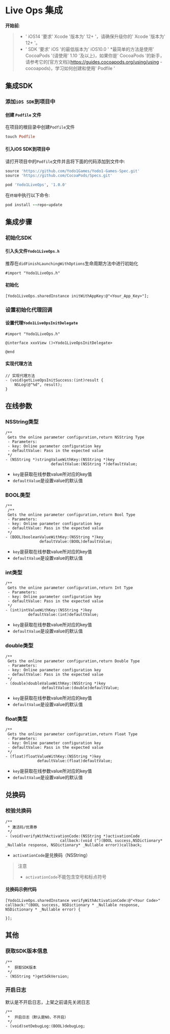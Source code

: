 # Live Ops 集成

**开始前**:
>* ' iOS14 '要求' Xcode '版本为' 12+ '，请确保升级你的' Xcode '版本为' 12+ '。
>* ' SDK '要求' iOS '的最低版本为' iOS10.0 '
>*最简单的方法是使用' CocoaPods '(请使用' 1.10 '及以上)，如果你是' CocoaPods '的新手，请参考它的[官方文档](https://guides.cocoapods.org/using/using -cocoapods)，学习如何创建和使用' Podfile '

## 集成SDK

### 添加`iOS SDK`到项目中

#### 创建 `Podfile` 文件</br>

在项目的根目录中创建`Podfile`文件

```ruby
touch Podfile
```

#### 引入iOS SDK到项目中</br>

请打开项目中的`Podfile`文件并且将下面的代码添加到文件中:

```ruby
source 'https://github.com/Yodo1Games/Yodo1-Games-Spec.git'
source 'https://github.com/CocoaPods/Specs.git'

pod 'Yodo1LiveOps', '1.0.0'
```

在`终端`中执行以下命令:</br>

```ruby
pod install --repo-update
```

## 集成步骤

### 初始化SDK

#### 引入头文件`Yodo1LiveOps.h`

推荐在`didFinishLaunchingWithOptions`生命周期方法中进行初始化

``` obj-c
#import "Yodo1LiveOps.h"
```

#### 初始化

``` obj-c
[Yodo1LiveOps.sharedInstance initWithAppKey:@"<Your_App_Key>"];
```

### 设置初始化代理回调

#### 设置代理`Yodo1LiveOpsInitDelegate`

``` obj-c
#import "Yodo1LiveOps.h"

@interface xxxView ()<Yodo1LiveOpsInitDelegate>

@end
```

#### 实现代理方法

``` obj-c
// 实现代理方法
- (void)getLiveOpsInitSuccess:(int)result {
    NSLog(@"%d", result);
}
```

## 在线参数

### NSString类型
``` obj-c
/**
 Gets the online parameter configuration,return NSString Type
 - Parameters:
 - key: Online parameter configuration key
 - defaultValue: Pass in the expected value
 */
- (NSString *)stringValueWithKey:(NSString *)key
                    defaultValue:(NSString *)defaultValue;
```

* `key`是获取在线参数value所对应的key值
* `defaultValue`是设置value的默认值

### BOOL类型

``` obj-c
/**
 /**
 Gets the online parameter configuration,return Bool Type
 - Parameters:
 - key: Online parameter configuration key
 - defaultValue: Pass in the expected value
 */
- (BOOL)booleanValueWithKey:(NSString *)key
               defaultValue:(BOOL)defaultValue;
```

* `key`是获取在线参数value所对应的key值
* `defaultValue`是设置value的默认值

### int类型

``` obj-c
/**
 Gets the online parameter configuration,return Int Type
 - Parameters:
 - key: Online parameter configuration key
 - defaultValue: Pass in the expected value
 */
- (int)intValueWithKey:(NSString *)key
          defaultValue:(int)defaultValue;
```

* `key`是获取在线参数value所对应的key值
* `defaultValue`是设置value的默认值

### double类型

``` obj-c
/**
 Gets the online parameter configuration,return Double Type
 - Parameters:
 - key: Online parameter configuration key
 - defaultValue: Pass in the expected value
 */
- (double)doubleValueWithKey:(NSString *)key
                defaultValue:(double)defaultValue;
```

* `key`是获取在线参数value所对应的key值
* `defaultValue`是设置value的默认值

### float类型

``` obj-c
/**
 Gets the online parameter configuration,return Float Type
 - Parameters:
 - key: Online parameter configuration key
 - defaultValue: Pass in the expected value
 */
- (float)floatValueWithKey:(NSString *)key
              defaultValue:(float)defaultValue;
```

* `key`是获取在线参数value所对应的key值
* `defaultValue`是设置value的默认值

## 兑换码

### 校验兑换码
``` obj-c
/**
 * 激活码/优惠券
 */
- (void)verifyWithActivationCode:(NSString *)activationCode
                    	callback:(void (^)(BOOL success,NSDictionary* _Nullable response, NSDictionary* _Nullable error))callback;
```

* `activationCode`是兑换码（NSString）

> 注意
>
>* `activationCode`不能包含空号和标点符号

#### 兑换码示例代码

``` obj-c
[Yodo1LiveOps.sharedInstance verifyWithActivationCode:@"<Your Code>" callback:^(BOOL success, NSDictionary * _Nullable response, NSDictionary * _Nullable error) {
            
}];
```

## 其他

### 获取SDK版本信息

``` obj-c
/**
 *  获取SDK版本
 */
- (NSString *)getSdkVersion;
```

### 开启日志

默认是不开启日志，上架之前请先关闭日志

``` obj-c
/**
 *  开启日志（默认是NO，不开启）
 */
- (void)setDebugLog:(BOOL)debugLog;
```